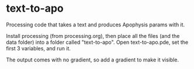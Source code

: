 # text-to-apo
Processing code that takes a text and produces Apophysis params with it.

Install processing (from processing.org), then place all the files (and the data folder) into a folder called "text-to-apo".
Open text-to-apo.pde, set the first 3 variables, and run it.

The output comes with no gradient, so add a gradient to make it visible.
